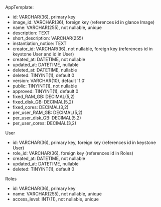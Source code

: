 AppTemplate:
- id: VARCHAR(36), primary key
- image_id: VARCHAR(36), foreign key (references id in glance Image)
- name: VARCHAR(255), not nullable, unique
- description: TEXT
- short_description: VARCHAR(255)
- instantiation_notice: TEXT
- creator_id: VARCHAR(36), not nullable, foreign key (references id in keystone User and id in User)
- created_at: DATETIME, not nullable
- updated_at: DATETIME, nullable
- deleted_at: DATETIME, nullable
- deleted: TINYINT(1), default 0
- version: VARCHAR(10), default '1.0'
- public: TINYINT(1), not nullable
- approved: TINYINT(1), default 0
- fixed_RAM_GB: DECIMAL(5,2)
- fixed_disk_GB: DECIMAL(5,2)
- fixed_cores: DECIMAL(3,2)
- per_user_RAM_GB: DECIMAL(5,2)
- per_user_disk_GB: DECIMAL(5,2)
- per_user_cores: DECIMAL(3,2)


User
- id: VARCHAR(36), primary key, foreign key (references id in keystone User)
- role_id: VARCHAR(36), foreign key (references id in Roles)
- created_at: DATETIME, not nullable
- updated_at: DATETIME, nullable
- deleted: TINYINT(1), default 0

Roles
- id: VARCHAR(36), primary key
- name: VARCHAR(255), not nullable, unique
- access_level: INT(11), not nullable, unique
